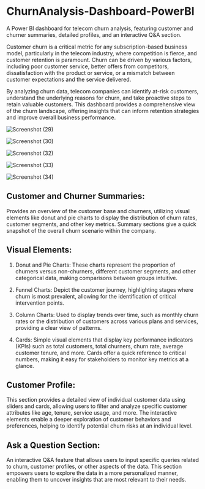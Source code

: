 # ChurnAnalysis-Dashboard-PowerBI
A Power BI dashboard for telecom churn analysis, featuring customer and churner summaries, detailed profiles, and an interactive Q&amp;A section.

Customer churn is a critical metric for any subscription-based business model, particularly in the telecom industry, where competition is fierce, and customer retention is paramount. Churn can be driven by various factors, including poor customer service, better offers from competitors, dissatisfaction with the product or service, or a mismatch between customer expectations and the service delivered.

By analyzing churn data, telecom companies can identify at-risk customers, understand the underlying reasons for churn, and take proactive steps to retain valuable customers. This dashboard provides a comprehensive view of the churn landscape, offering insights that can inform retention strategies and improve overall business performance.

![Screenshot (29)](https://github.com/user-attachments/assets/4ce184ff-b44c-42a9-9d4a-7c75dfb4e851)


![Screenshot (30)](https://github.com/user-attachments/assets/fd1b694c-348c-4e84-81a8-6f0ac6039bc9)


![Screenshot (32)](https://github.com/user-attachments/assets/6313b0c5-9e68-4eac-a212-073233b83ec5)


![Screenshot (33)](https://github.com/user-attachments/assets/7284f55d-c931-4b83-9108-2c0e74a38cab)


![Screenshot (34)](https://github.com/user-attachments/assets/db010f6c-b905-4599-9cf1-68d8d2a5cb4d)


## Customer and Churner Summaries:
Provides an overview of the customer base and churners, utilizing visual elements like donut and pie charts to display the distribution of churn rates, customer segments, and other key metrics.
Summary sections give a quick snapshot of the overall churn scenario within the company.

## Visual Elements:
1. Donut and Pie Charts: These charts represent the proportion of churners versus non-churners, different customer segments, and other categorical data, making comparisons between groups intuitive.
  
2. Funnel Charts: Depict the customer journey, highlighting stages where churn is most prevalent, allowing for the identification of critical intervention points.

3. Column Charts: Used to display trends over time, such as monthly churn rates or the distribution of customers across various plans and services, providing a clear view of patterns.

4. Cards: Simple visual elements that display key performance indicators (KPIs) such as total customers, total churners, churn rate, average customer tenure, and more. Cards offer a quick reference to critical numbers, making it easy for stakeholders to monitor key metrics at a glance.

## Customer Profile:
This section provides a detailed view of individual customer data using sliders and cards, allowing users to filter and analyze specific customer attributes like age, tenure, service usage, and more.
The interactive elements enable a deeper exploration of customer behaviors and preferences, helping to identify potential churn risks at an individual level.

## Ask a Question Section:

An interactive Q&A feature that allows users to input specific queries related to churn, customer profiles, or other aspects of the data.
This section empowers users to explore the data in a more personalized manner, enabling them to uncover insights that are most relevant to their needs.
